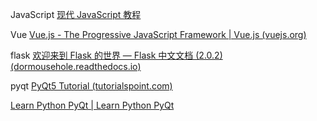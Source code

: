 



JavaScript [现代 JavaScript 教程](https://zh.javascript.info/)

Vue [Vue.js - The Progressive JavaScript Framework | Vue.js (vuejs.org)](https://vuejs.org/)

flask [欢迎来到 Flask 的世界 — Flask 中文文档 (2.0.2) (dormousehole.readthedocs.io)](https://dormousehole.readthedocs.io/en/latest/index.html)

pyqt [PyQt5 Tutorial (tutorialspoint.com)](https://www.tutorialspoint.com/pyqt5/index.htm)

[Learn Python PyQt | Learn Python PyQt](https://pythonpyqt.com/)
